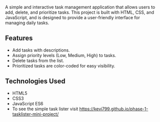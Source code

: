 
A simple and interactive task management application that allows users to add, delete, and prioritize tasks. This project is built with HTML, CSS, and JavaScript, and is designed to provide a user-friendly interface for managing daily tasks.

## Features
- Add tasks with descriptions.
- Assign priority levels (Low, Medium, High) to tasks.
- Delete tasks from the list.
- Prioritized tasks are color-coded for easy visibility.

## Technologies Used
- HTML5
- CSS3
- JavaScript ES6
- To see the simple task lister visit  https://kevi799.github.io/phase-1-tasklister-mini-project/
